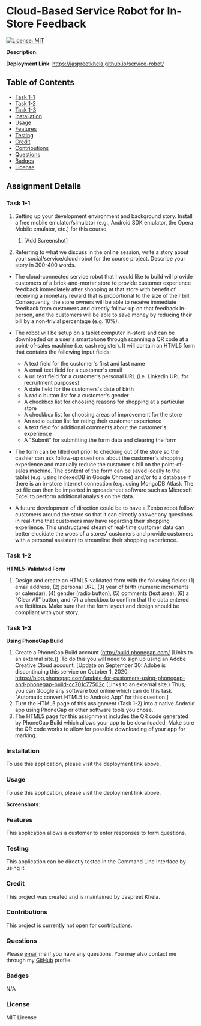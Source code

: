# Cloud-Based Service Robot for In-Store Feedback
[![License: MIT](https://img.shields.io/badge/License-MIT-yellow.svg)](https://opensource.org/licenses/MIT)

**Description**: 

**Deployment Link**: https://jaspreetkhela.github.io/service-robot/

## Table of Contents
* [Task 1-1](#task1)
* [Task 1-2](#task2)
* [Task 1-3](#task3)
* [Installation](#installation)
* [Usage](#usage)
* [Features](#features)
* [Testing](#testing)
* [Credit](#credit)
* [Contributions](#contributions)
* [Questions](#questions)
* [Badges](#badges)
* [License](#license)

## Assignment Details

### Task 1-1
<a name="task1"/>

1. Setting up your development environment and background story. Install a free mobile emulator/simulator (e.g., Android SDK emulator, the Opera Mobile emulator, etc.) for this course.
	1. [Add Screenshot]

2. Referring to what we discuss in the online session, write a story about your social/service/cloud robot for the course project. Describe your story in 300-400 words.
* The cloud-connected service robot that I would like to build will provide customers of a brick-and-mortar store to provide customer experience feedback immediately after shopping at that store with benefit of receiving a monetary reward that is proportional to the size of their bill. Consequently, the store owners will  be able to receive immediate feedback from customers and directly follow-up on that feedback in-person, and the customers will be able to save money by reducing their bill by a non-trivial percentage (e.g. 10%).
* The robot will be setup on a tablet computer in-store and can be downloaded on a user's smartphone through scanning a QR code at a point-of-sales machine (i.e. cash register). It will contain an HTML5 form that contains the following input fields:
	* A text field for the customer's first and last name
	* A email text field for a customer's email
	* A url text field for a customer's personal URL (i.e. Linkedin URL for recruitment purposes)
	* A date field for the customers's date of birth
	* A radio button list for a customer's gender
	* A checkbox list for choosing reasons for shopping at a particular store
	* A checkbox list for choosing areas of improvement for the store
	* An radio button list for rating their customer experience
	* A text field for additional comments about the customer's experience
	* A "Submit" for submitting the form data and clearing the form
* The form can be filled out prior to checking out of the store so the cashier can ask follow-up questions about the customer's shopping experience and manually reduce the customer's bill on the point-of-sales machine. The content of the form can be saved locally to the tablet (e.g. using IndexedDB in Google Chrome) and/or to a database if there is an in-store internet connection (e.g. using MongoDB Atlas). The txt file can then be imported in spreadsheet software such as Microsoft Excel to perform additional analysis on the data.
	
* A future development of direction could be to have a Zenbo robot follow customers around the store so that it can directly answer any questions in real-time that customers may have regarding their shopping experience. This unstructured steam of real-time customer data can better elucidate the woes of a stores' customers and provide customers with a personal assistant to streamline their shopping experience.

### Task 1-2
<a name="task2"/>

**HTML5-Validated Form**

1. Design and create an HTML5-validated form with the following fields: (1) email address, (2) personal URL, (3) year of birth (numeric increments or calendar), (4) gender (radio button), (5) comments (text area), (6) a “Clear All” button, and (7) a checkbox to confirm that the data entered are fictitious. Make sure that the form layout and design should be compliant with your story.

### Task 1-3
<a name="task3"/>

**Using PhoneGap Build**

1. Create a PhoneGap Build account (http://build.phonegap.com/ (Links to an external site.)). To do this you will need to sign up using an Adobe Creative Cloud account. [Update on September 30: Adobe is discontinuing this service on October 1, 2020. https://blog.phonegap.com/update-for-customers-using-phonegap-and-phonegap-build-cc701c77502c (Links to an external site.) Thus, you can Google any software tool online which can do this task "Automatic convert HTML5 to Android App" for this question.]
2. Turn the HTML5 page of this assignment (Task 1-2) into a native Android app using PhoneGap or other software tools you chose.
3. The HTML5 page for this assignment includes the QR code generated by PhoneGap Build which allows your app to be downloaded. Make sure the QR code works to allow for possible downloading of your app for marking.

### Installation
To use this application, please visit the deployment link above.

### Usage
To use this application, please visit the deployment link above.

**Screenshots**:

### Features
This application allows a customer to enter responses to form questions.

### Testing
This application can be directly tested in the Command Line Interface by using it.

### Credit
This project was created and is maintained by Jaspreet Khela.

### Contributions
This project is currently not open for contributions.

### Questions
Please [email](jaspreet.khela@gmail.com) me if you have any questions.
You may also contact me through my [GitHub](https://github.com/JaspreetKhela) profile. 

### Badges
N/A

### License
MIT License
